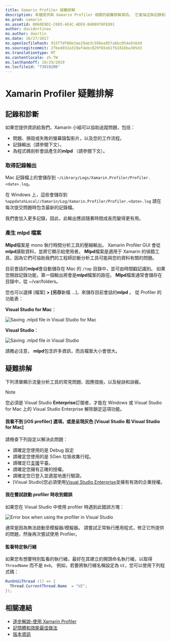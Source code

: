 ```yaml
---
title: Xamarin Profiler 疑難排解
description: 本檔提供與 Xamarin Profiler 相關的疑難排解資訊。 它會描述與記錄和診斷、IDE 和其他主題相關的問題。
ms.prod: xamarin
ms.assetid: 0060E9D1-C003-4E4C-ADE8-B406978FE891
author: davidortinau
ms.author: daortin
ms.date: 10/27/2017
ms.openlocfilehash: 915f7df80e3ae29ab3c598ea95fabbc054e916dd
ms.sourcegitcommit: 2fbe4932a319af4ebc829f65eb1fb1816ba305d3
ms.translationtype: MT
ms.contentlocale: zh-TW
ms.lasthandoff: 10/29/2019
ms.locfileid: "73019206"
---
```

# <a name="xamarin-profiler-troubleshooting"></a>Xamarin Profiler 疑難排解

## <a name="logging-and-diagnostics"></a>記錄和診斷

如果您提供資訊給我們，Xamarin 小組可以協助追蹤問題，包括：

- 問題、損毀或失敗的螢幕錄製影片，以及您的工作流程。
- 記錄輸出（請參閱下文）。
- 為程式碼剖析會話產生的**mlpd** （請參閱下文）。

### <a name="getting-log-outputs"></a>取得記錄輸出

Mac 記錄檔上的會儲存到 `~/Library/Logs/Xamarin.Profiler/Profiler.<date>.log`。

在 Windows 上，這些會儲存到 `%appdata%Local//Xamarin/Log/Xamarin.Profiler/Profiler.<date>.log` 請在每次提交問題時包含最新的記錄檔。

我們會加入更多記錄，因此，此輸出應該隨著時間成長而變得更有用。

<a name="gen_mlpd" />

### <a name="generating-mlpd-files"></a>產生 mlpd 檔案

**Mlpd**檔案是 mono 執行時間分析工具的壓縮輸出。 Xamarin Profiler GUI 會從**mlpd**讀取資料，並將它顯示給使用者。 **Mlpd**檔案是適用于 Xamarin 的偵錯工具，因為它們可協助我們的工程師診斷分析工具可能與您的資料有關的問題。

目前會話的**mlpd**會自動儲存在 Mac 的 `/tmp` 目錄中，並可由時間戳記識別。 如果您開啟記錄功能，第一個輸出將會是**mlpd**檔案的路徑。 **Mlpd**檔案通常會儲存在目錄中，從 ~/var/folders。

您也可以選擇 [檔案] **> [另存**新檔 ...]，來儲存目前會話的**mlpd** 。 從 Profiler 的功能表：

**Visual Studio for Mac**：

![](troubleshooting-images/image17.png "Saving .mlpd file in Visual Studio for Mac")

**Visual Studio**：

![](troubleshooting-images/image17-vs.png "Saving .mlpd file in Visual Studio")

請務必注意， **mlpd**包含許多資訊，而且檔案大小會很大。

## <a name="troubleshooting"></a>疑難排解

下列清單顯示流量分析工具的常見問題、因應措施，以及秘訣和訣竅。

> [!NOTE]
> 您必須是 Visual Studio **Enterprise**訂閱者，才能在 Windows 或 Visual Studio for Mac 上的 Visual Studio Enterprise 解除鎖定這項功能。

#### <a name="i-cant-see-the-ios-profiler-option-or-it-is-greyed-out-visual-studio-and-visual-studio-for-mac"></a>我看不到 [iOS profiler] 選項，或是呈現灰色 [Visual Studio 和 Visual Studio for Mac]

請檢查下列設定以解決此問題：

- 請確定您使用的是 Debug 設定
- 請確定您使用的是 SGen 垃圾收集行程。
- 請確定已[支援](~/tools/profiler/index.md#Profiler_Support)平臺。
- 請確定您擁有正確的授權。
- 請確定您已登入並適當地進行驗證。
- [Visual Studio]您必須使用[Visual Studio Enterprise](https://visualstudio.microsoft.com/vs/enterprise/)並擁有有效的企業授權。

#### <a name="i-get-an-error-when-i-try-to-launch-the-profiler"></a>我在嘗試啟動 profiler 時收到錯誤

如果您在 Visual Studio 中使用 profiler 時遇到此錯誤方塊：

![](troubleshooting-images/error.png "Error box when using the profiler in Visual Studio")

通常是因為無法啟動至模擬器/模擬器。 請嘗試正常執行應用程式，修正它所提供的問題，然後再次嘗試使用 Profiler。

#### <a name="to-watch-a-specific-thread"></a>監看特定執行緒

如果您有想要特別監看的執行緒，最好在其建立的開頭命名執行緒，以取得 `ThreadName` 而不是 `0x0`。 例如，若要將執行緒名稱設定為 `UI`，您可以使用下列程式碼：

```csharp
RunOnUiThread (() => {
  Thread.CurrentThread.Name  = "UI";
});
```

## <a name="related-links"></a>相關連結

- [逐步解說-使用 Xamarin Profiler](~/tools/profiler/index.md)
- [記憶體和效能最佳做法](~/cross-platform/deploy-test/memory-perf-best-practices.md)
- [版本資訊](https://github.com/xamarin/release-notes-archive/blob/master/release-notes/profiler/preview/index.md)
